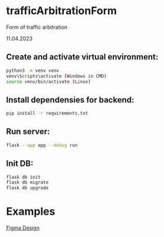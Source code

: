 # trafficArbitrationForm
Form of traffic arbitration

11.04.2023

## Create and activate virtual environment:
```bash
python3 -m venv venv
venv\Scripts\activate (Windows in CMD)
source venv/bin/activate (Linux)
```


## Install dependensies for backend:
```bash
pip install -r requirements.txt
```

## Run server:
```bash
flask --app app --debug run
```

## Init DB:
```bash
flask db init
flask db migrate
flask db upgrade
```

# Examples
[Figma Design](static\pdf\AbritrageTraffic.pdf)